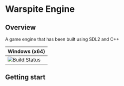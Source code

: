# Warspite Engine 

## Overview
A game engine that has been built using SDL2 and C++

| Windows (x64) |
|---------------|
|[![Build Status](https://poweredbykurisu.visualstudio.com/WarspiteGame/_apis/build/status/WarspiteGame?branchName=new)](https://poweredbykurisu.visualstudio.com/WarspiteGame/_build/latest?definitionId=1&branchName=new)|

## Getting start
